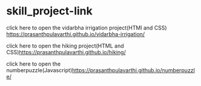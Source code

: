 # skill_project-link

click here to open the vidarbha irrigation project(HTMl and CSS)  https://prasanthpulavarthi.github.io/vidarbha-irrigation/


click here to open the hiking project(HTML and CSS)https://prasanthpulavarthi.github.io/hiking/


click here to open the numberpuzzle(Javascript)https://prasanthpulavarthi.github.io/numberpuzzle/

